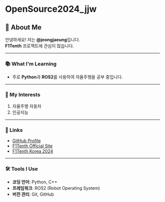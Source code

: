 # OpenSource2024_jjw

## 👋 About Me

안녕하세요! 저는 **@jeongjaeung**입니다.  
**F1Tenth** 프로젝트에 관심이 많습니다.

---

### 📚 What I'm Learning
- 주로 **Python**과 **ROS2**를 사용하여 자율주행을 공부 중입니다.

---

### 🚀 My Interests
1. 자율주행 자동차
2. 인공지능

---

### 🔗 Links
- [GitHub Profile](https://github.com/jeongjaeung)
- [F1Tenth Official Site](https://f1tenth.org/)
- [F1Tenth Korea 2024](https://korea-race24f1tenth.org/)

---

### 🛠️ Tools I Use
- **코딩 언어**: Python, C++
- **프레임워크**: ROS2 (Robot Operating System)
- **버전 관리**: Git, GitHub
